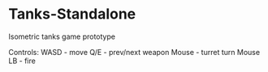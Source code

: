 # Tanks-Standalone
Isometric tanks game prototype

Controls:
WASD - move 
Q/E - prev/next weapon
Mouse - turret turn
Mouse LB - fire